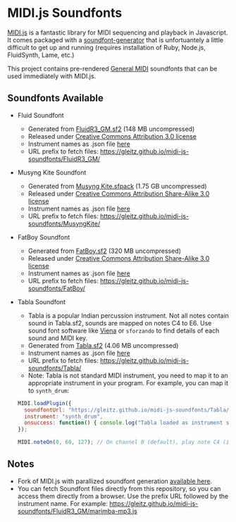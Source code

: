 # MIDI.js Soundfonts

[MIDI.js](https://github.com/mudcube/MIDI.js) is a fantastic library for MIDI sequencing and playback in Javascript. It comes packaged with a [soundfont-generator](https://github.com/gleitz/MIDI.js/blob/master/generator/ruby/soundfont_builder.rb) that is unfortuantely a little difficult to get up and running (requires installation of Ruby, Node.js, FluidSynth, Lame, etc.)

This project contains pre-rendered [General MIDI](https://en.wikipedia.org/wiki/General_MIDI) soundfonts that can be used immediately with MIDI.js.

Soundfonts Available
----

- Fluid Soundfont
    - Generated from [FluidR3_GM.sf2](http://www.synthfont.com/SoundFonts/FluidR3_GM.sfArk) (148 MB uncompressed)
    - Released under [Creative Commons Attribution 3.0 license](https://creativecommons.org/licenses/by/3.0/us/)
    - Instrument names as .json file [here](https://gleitz.github.io/midi-js-soundfonts/FluidR3_GM/names.json)
    - URL prefix to fetch files: https://gleitz.github.io/midi-js-soundfonts/FluidR3_GM/

- Musyng Kite Soundfont
    - Generated from [Musyng Kite.sfpack](http://www.synthfont.com/SoundFonts/Musyng.sfpack) (1.75 GB uncompressed)
    - Released under [Creative Commons Attribution Share-Alike 3.0 license](https://creativecommons.org/licenses/by-sa/3.0/)
    - Instrument names as .json file [here](https://gleitz.github.io/midi-js-soundfonts/MusyngKite/names.json)
    - URL prefix to fetch files: https://gleitz.github.io/midi-js-soundfonts/MusyngKite/

- FatBoy Soundfont
    - Generated from [FatBoy.sf2](https://fatboy.site) (320 MB uncompressed)
    - Released under [Creative Commons Attribution Share-Alike 3.0 license](https://creativecommons.org/licenses/by-sa/3.0/)
    - Instrument names as .json file [here](https://gleitz.github.io/midi-js-soundfonts/FatBoy/names.json)
    - URL prefix to fetch files: https://gleitz.github.io/midi-js-soundfonts/FatBoy/

- Tabla Soundfont
    - Tabla is a popular Indian percussion instrument. Not all notes contain sound in Tabla.sf2, sounds are mapped on notes C4 to E6. Use sound font software like [Viena](https://www.synthfont.com/index.html) or `sforzando` to find details of each sound and MIDI key.
    - Generated from [Tabla.sf2](https://gleitz.github.io/midi-js-soundfonts/Tabla/Tabla.sf2) (4.06 MB uncompressed)
    - Instrument names as .json file [here](https://gleitz.github.io/midi-js-soundfonts/Tabla/names.json)
    - URL prefix to fetch files: https://gleitz.github.io/midi-js-soundfonts/Tabla/
    - Note: Tabla is not standard MIDI instrument, you need to map it to an appropriate instrument in your program. For example, you can map it to `synth_drum`:

    ```javascript
    MIDI.loadPlugin({
      soundfontUrl: "https://gleitz.github.io/midi-js-soundfonts/Tabla/"
      instrument: "synth_drum",
      onsuccess: function() { console.log("Tabla loaded as instrument synth_drum") }
    });

    MIDI.noteOn(0, 60, 127); // On channel 0 (default), play note C4 (id 60) with max velocity (127)

    ```

Notes
-----

- Fork of MIDI.js with parallized soundfont generation [available here](https://github.com/gleitz/MIDI.js).
- You can fetch Soundfont files directly from this repository, so you can access them directly from a browser. Use the prefix URL followed by the instrument name. For example: https://gleitz.github.io/midi-js-soundfonts/FluidR3_GM/marimba-mp3.js
